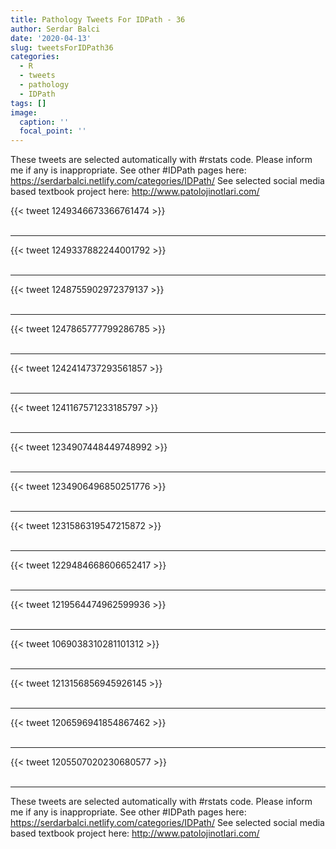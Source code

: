 ```yaml
---
title: Pathology Tweets For IDPath - 36
author: Serdar Balci
date: '2020-04-13'
slug: tweetsForIDPath36
categories:
  - R
  - tweets
  - pathology
  - IDPath
tags: []
image:
  caption: ''
  focal_point: ''
---
```



These tweets are selected automatically with #rstats code. Please inform me if any is inappropriate.
See other #IDPath pages here: https://serdarbalci.netlify.com/categories/IDPath/ 
See selected social media based textbook project here: http://www.patolojinotlari.com/

{{< tweet 1249346673366761474 >}}
<br>
<br>
<hr>
{{< tweet 1249337882244001792 >}}
<br>
<br>
<hr>
{{< tweet 1248755902972379137 >}}
<br>
<br>
<hr>
{{< tweet 1247865777799286785 >}}
<br>
<br>
<hr>
{{< tweet 1242414737293561857 >}}
<br>
<br>
<hr>
{{< tweet 1241167571233185797 >}}
<br>
<br>
<hr>
{{< tweet 1234907448449748992 >}}
<br>
<br>
<hr>
{{< tweet 1234906496850251776 >}}
<br>
<br>
<hr>
{{< tweet 1231586319547215872 >}}
<br>
<br>
<hr>
{{< tweet 1229484668606652417 >}}
<br>
<br>
<hr>
{{< tweet 1219564474962599936 >}}
<br>
<br>
<hr>
{{< tweet 1069038310281101312 >}}
<br>
<br>
<hr>
{{< tweet 1213156856945926145 >}}
<br>
<br>
<hr>
{{< tweet 1206596941854867462 >}}
<br>
<br>
<hr>
{{< tweet 1205507020230680577 >}}
<br>
<br>
<hr>


These tweets are selected automatically with #rstats code. Please inform me if any is inappropriate.
See other #IDPath pages here: https://serdarbalci.netlify.com/categories/IDPath/ 
See selected social media based textbook project here: http://www.patolojinotlari.com/
